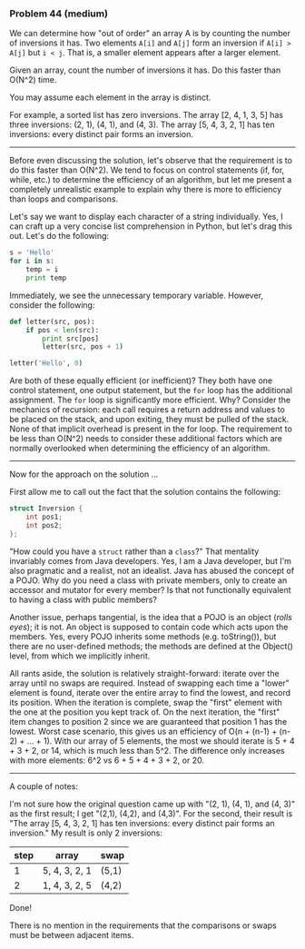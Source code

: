 ### Problem 44 (medium)

We can determine how "out of order" an array A is by counting the number of inversions it has. Two elements `A[i]` and `A[j]` form an inversion if `A[i] > A[j]` but `i < j`. That is, a smaller element appears after a larger element.

Given an array, count the number of inversions it has. Do this faster than O(N^2) time.

You may assume each element in the array is distinct.

For example, a sorted list has zero inversions. The array [2, 4, 1, 3, 5] has three inversions: (2, 1), (4, 1), and (4, 3). The array [5, 4, 3, 2, 1] has ten inversions: every distinct pair forms an inversion.

---
Before even discussing the solution, let's observe that the requirement is to do this faster than O(N^2). We tend to focus on control statements (if, for, while, etc.) to determine the efficiency of an algorithm, but let me present a completely unrealistic example to explain why there is more to efficiency than loops and comparisons.

Let's say we want to display each character of a string individually. Yes, I can craft up a very concise list comprehension in Python, but let's drag this out. Let's do the following:

```python
s = 'Hello'
for i in s:
    temp = i
    print temp
```

Immediately, we see the unnecessary temporary variable. However, consider the following:

```python
def letter(src, pos):
    if pos < len(src):
        print src[pos]
        letter(src, pos + 1)

letter('Hello', 0)
```
Are both of these equally efficient (or inefficient)? They both have one control statement, one output statement, but the `for` loop has the additional assignment. The `for` loop is significantly more efficient. Why? Consider the mechanics of recursion: each call requires a return address and values to be placed on the stack, and upon exiting, they must be pulled of the stack. None of that implicit overhead is present in the for loop. The requirement to be less than O(N^2) needs to consider these additional factors which are normally overlooked when determining the efficiency of an algorithm.

---
Now for the approach on the solution ...

First allow me to call out the fact that the solution contains the following:
```c++
struct Inversion {
	int pos1;
	int pos2;
};
```
"How could you have a `struct` rather than a `class`?" That mentality invariably comes from Java developers. Yes, I am a Java developer, but I'm also pragmatic and a realist, not an idealist. Java has abused the concept of a POJO. Why do you need a class with private members, only to create an accessor and mutator for every member? Is that not functionally equivalent to having a class with public members?

Another issue, perhaps tangential, is the idea that a POJO is an object (*rolls eyes*); it is not. An object is supposed to contain code which acts upon the members. Yes, every POJO inherits some methods (e.g. toString()), but there are no user-defined methods; the methods are defined at the Object() level, from which we implicitly inherit.

All rants aside, the solution is relatively straight-forward: iterate over the array until no swaps are required. Instead of swapping each time a "lower" element is found, iterate over the entire array to find the lowest, and record its position. When the iteration is complete, swap the "first" element with the one at the position you kept track of. On the next iteration, the "first" item changes to position 2 since we are guaranteed that position 1 has the lowest. Worst case scenario, this gives us an efficiency of O(n + (n-1) + (n-2) + ... + 1). With our array of 5 elements, the most we should iterate is 5 + 4 + 3 + 2, or 14, which is much less than 5^2. The difference only increases with more elements: 6^2 vs 6 + 5 + 4 + 3 + 2, or 20.

---
A couple of notes:

I'm not sure how the original question came up with "(2, 1), (4, 1), and (4, 3)" as the first result; I get "(2,1), (4,2), and (4,3)". For the second, their result is "The array [5, 4, 3, 2, 1] has ten inversions: every distinct pair forms an inversion." My result is only 2 inversions:

|step|array|swap|
|---|---|---|
|1|5, 4, 3, 2, 1|(5,1)|
|2|1, 4, 3, 2, 5|(4,2)|

Done!

There is no mention in the requirements that the comparisons or swaps must be between adjacent items.